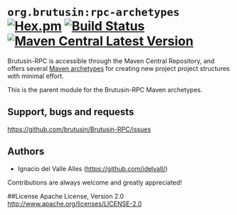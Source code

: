 # `org.brutusin:rpc-archetypes` [![Hex.pm](https://img.shields.io/hexpm/l/plug.svg)](http://www.apache.org/licenses/LICENSE-2.0) [![Build Status](https://api.travis-ci.org/brutusin/Brutusin-RPC.svg?branch=master)](https://travis-ci.org/brutusin/Brutusin-RPC) [![Maven Central Latest Version](https://maven-badges.herokuapp.com/maven-central/org.brutusin/rpc-archetypes/badge.svg)](https://maven-badges.herokuapp.com/maven-central/org.brutusin/rpc-archetypes/)

Brutusin-RPC is accessible through the Maven Central Repository, and offers several [Maven archetypes](https://github.com/brutusin/Brutusin-RPC/tree/master/rpc-archetypes) for creating new project project structures with minimal effort.

This is the parent module for the Brutusin-RPC Maven archetypes.

## Support, bugs and requests
https://github.com/brutusin/Brutusin-RPC/issues

## Authors

- Ignacio del Valle Alles (<https://github.com/idelvall/>)

Contributions are always welcome and greatly appreciated!

##License
Apache License, Version 2.0
http://www.apache.org/licenses/LICENSE-2.0
